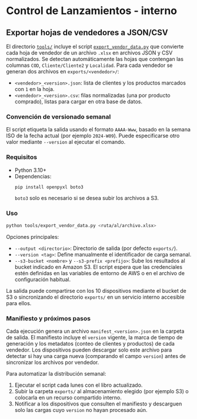 # Control de Lanzamientos - interno

## Exportar hojas de vendedores a JSON/CSV

El directorio [`tools/`](tools/) incluye el script [`export_vendor_data.py`](tools/export_vendor_data.py) que
convierte cada hoja de vendedor de un archivo `.xlsx` en archivos JSON y CSV
normalizados. Se detectan automáticamente las hojas que contengan las columnas
`COD`, `Cliente/Cliente2` y `Localidad`. Para cada vendedor se generan dos
archivos en `exports/<vendedor>/`:

* `<vendedor>_<version>.json`: lista de clientes y los productos marcados con
  `1` en la hoja.
* `<vendedor>_<version>.csv`: filas normalizadas (una por producto comprado),
  listas para cargar en otra base de datos.

### Convención de versionado semanal

El script etiqueta la salida usando el formato `AAAA-Www`, basado en la semana
ISO de la fecha actual (por ejemplo `2024-W09`). Puede especificarse otro valor
mediante `--version` al ejecutar el comando.

### Requisitos

* Python 3.10+
* Dependencias:
  ```bash
  pip install openpyxl boto3
  ```
  `boto3` solo es necesario si se desea subir los archivos a S3.

### Uso

```bash
python tools/export_vendor_data.py <ruta/al/archivo.xlsx>
```

Opciones principales:

* `--output <directorio>`: Directorio de salida (por defecto `exports/`).
* `--version <tag>`: Define manualmente el identificador de carga semanal.
* `--s3-bucket <nombre>` y `--s3-prefix <prefijo>`: Sube los resultados al bucket
  indicado en Amazon S3. El script espera que las credenciales estén definidas en
  las variables de entorno de AWS o en el archivo de configuración habitual.

La salida puede compartirse con los 10 dispositivos mediante el bucket de S3 o
sincronizando el directorio `exports/` en un servicio interno accesible para
ellos.

### Manifiesto y próximos pasos

Cada ejecución genera un archivo `manifest_<version>.json` en la carpeta de
salida. El manifiesto incluye el `version` vigente, la marca de tiempo de
generación y los metadatos (conteo de clientes y productos) de cada vendedor.
Los dispositivos pueden descargar solo este archivo para detectar si hay una
carga nueva (comparando el campo `version`) antes de sincronizar los archivos
por vendedor.

Para automatizar la distribución semanal:

1. Ejecutar el script cada lunes con el libro actualizado.
2. Subir la carpeta `exports/` al almacenamiento elegido (por ejemplo S3) o
   colocarla en un recurso compartido interno.
3. Notificar a los dispositivos que consulten el manifiesto y descarguen solo
   las cargas cuyo `version` no hayan procesado aún.

